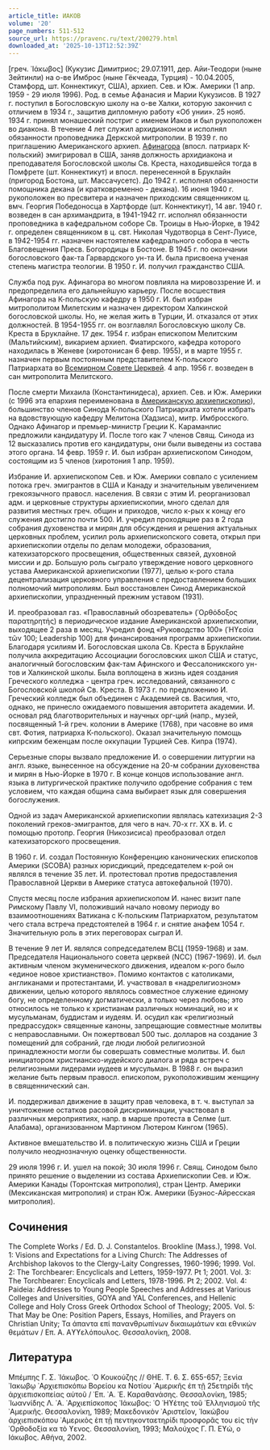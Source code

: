 ```yaml
---
article_title: ИАКОВ
volume: '20'
page_numbers: 511-512
source_url: https://pravenc.ru/text/200279.html
downloaded_at: '2025-10-13T12:52:39Z'
---
```


[греч. ᾿Ιάκωβος] (Кукузис Димитриос; 29.07.1911, дер. Айи-Теодори (ныне Зейтинли) на о-ве Имброс (ныне Гёкчеада, Турция) - 10.04.2005, Стамфорд, шт. Коннектикут, США), архиеп. Сев. и Юж. Америки (1 апр. 1959 - 29 июля 1996). Род. в семье Афанасия и Марии Кукузисов. В 1927 г. поступил в Богословскую школу на о-ве Халки, которую закончил с отличием в 1934 г., защитив дипломную работу «Об унии». 25 нояб. 1934 г. принял монашеский постриг с именем Иаков и был рукоположен во диакона. В течение 4 лет служил архидиаконом и исполнял обязанности проповедника Деркской митрополии. В 1939 г. по приглашению Американского архиеп. [Афинагора](https://pravenc.ru/text/Афинагора.html) (впосл. патриарх К-польский) эмигрировал в США, заняв должность архидиакона и преподавателя Богословской школы Св. Креста, находившейся тогда в Помфрете (шт. Коннектикут) и впосл. перенесенной в Бруклайн (пригород Бостона, шт. Массачусетс). До 1942 г. исполнял обязанности помощника декана (и кратковременно - декана). 16 июня 1940 г. рукоположен во пресвитера и назначен приходским священником ц. вмч. Георгия Победоносца в Хартфорде (шт. Коннектикут), 14 авг. 1940 г. возведен в сан архимандрита, в 1941-1942 гг. исполнял обязанности проповедника в кафедральном соборе Св. Троицы в Нью-Йорке, в 1942 г. определен священником в ц. свт. Николая Чудотворца в Сент-Луисе, в 1942-1954 гг. назначен настоятелем кафедрального собора в честь Благовещения Пресв. Богородицы в Бостоне. В 1945 г. по окончании богословского фак-та Гарвардского ун-та И. была присвоена ученая степень магистра теологии. В 1950 г. И. получил гражданство США.

Служба под рук. Афинагора во многом повлияла на мировоззрение И. и предопределила его дальнейшую карьеру. После восшествия Афинагора на К-польскую кафедру в 1950 г. И. был избран митрополитом Милетским и назначен директором Халкинской богословской школы. Но, не желая жить в Турции, И. отказался от этих должностей. В 1954-1955 гг. он возглавлял Богословскую школу Св. Креста в Бруклайне. 17 дек. 1954 г. избран епископом Мелитским (Мальтийским), викарием архиеп. Фиатирского, кафедра которого находилась в Женеве (хиротонисан 6 февр. 1955), и в марте 1955 г. назначен первым постоянным представителем К-польского Патриархата во [Всемирном Совете Церквей](<https://pravenc.ru/text/Всемирном Совете Церквей.html>). 4 апр. 1956 г. возведен в сан митрополита Мелитского.

После смерти Михаила (Константинидеса), архиеп. Сев. и Юж. Америки (с 1996 эта епархия переименована в [Американскую архиепископию](<https://pravenc.ru/text/Американскую архиепископию.html>)), большинство членов Синода К-польского Патриархата хотели избрать на вдовствующую кафедру Мелитона (Хадзиса), митр. Имбросского. Однако Афинагор и премьер-министр Греции К. Караманлис предложили кандидатуру И. После того как 7 членов Свящ. Синода из 12 высказались против его кандидатуры, они были выведены из состава этого органа. 14 февр. 1959 г. И. был избран архиепископом Синодом, состоящим из 5 членов (хиротония 1 апр. 1959).

Избрание И. архиепископом Сев. и Юж. Америки совпало с усилением потока греч. эмигрантов в США и Канаду и значительным увеличением грекоязычного правосл. населения. В связи с этим И. реорганизовал адм. и церковные структуры архиепископии, много сделал для развития местных греч. общин и приходов, число к-рых к концу его служения достигло почти 500. И. учредил проходящие раз в 2 года собрания духовенства и мирян для обсуждения и решения актуальных церковных проблем, усилил роль архиепископского совета, открыл при архиепископии отделы по делам молодежи, образования, катехизаторского просвещения, общественных связей, духовной миссии и др. Большую роль сыграло утверждение нового церковного устава Американской архиепископии (1977), целью к-рого стала децентрализация церковного управления с предоставлением больших полномочий митрополиям. Был восстановлен Синод Американской архиепископии, упраздненный прежним уставом (1931).

И. преобразовал газ. «Православный обозреватель» (᾿Ορθόδοξος παρατηρητής) в периодическое издание Американской архиепископии, выходящее 2 раза в месяц. Учредил фонд «Руководство 100» (῾Ηϒεσία τῶν 100; Leadership 100) для финансирования программ архиепископии. Благодаря усилиям И. Богословская школа Св. Креста в Бруклайне получила аккредитацию Ассоциации богословских школ США и статус, аналогичный богословским фак-там Афинского и Фессалоникского ун-тов и Халкинской школы. Была воплощена в жизнь идея создания Греческого колледжа - центра греч. исследований, связанного с Богословской школой Св. Креста. В 1973 г. по предложению И. Греческий колледж был объединен с Академией св. Василия, что, однако, не принесло ожидаемого повышения авторитета академии. И. основал ряд благотворительных и научных орг-ций (напр., музей, посвященный 1-й греч. колонии в Америке (1768), при часовне во имя свт. Фотия, патриарха К-польского). Оказал значительную помощь кипрским беженцам после оккупации Турцией Сев. Кипра (1974).

Серьезные споры вызвало предложение И. о совершении литургии на англ. языке, вынесенное на обсуждение на 20-м собрании духовенства и мирян в Нью-Йорке в 1970 г. В конце концов использование англ. языка в литургической практике получило одобрение собрания с тем условием, что каждая община сама выбирает язык для совершения богослужения.

Одной из задач Американской архиепископии являлась катехизация 2-3 поколений греков-эмигрантов, для чего в нач. 70-х гг. ХХ в. И. с помощью протопр. Георгия (Никозисиса) преобразовал отдел катехизаторского просвещения.

В 1960 г. И. создал Постоянную Конференцию канонических епископов Америки (SCOBA) разных юрисдикций, председателем к-рой он являлся в течение 35 лет. И. протестовал против предоставления Православной Церкви в Америке статуса автокефальной (1970).

Спустя месяц после избрания архиепископом И. нанес визит папе Римскому Павлу VI, положивший начало новому периоду во взаимоотношениях Ватикана с К-польским Патриархатом, результатом чего стала встреча предстоятелей в 1964 г. и снятие анафем 1054 г. Значительную роль в этих переговорах сыграл И.

В течение 9 лет И. являлся сопредседателем ВСЦ (1959-1968) и зам. Председателя Национального совета церквей (NCC) (1967-1969). И. был активным членом экуменического движения, идеалом к-рого было «единое новое христианство». Помимо контактов с католиками, англиканами и протестантами, И. участвовал в «надрелигиозном» движении, целью которого являлось совместное служение единому богу, не определенному догматически, а только через любовь; это относилось не только к христианам различных номинаций, но и к мусульманам, буддистам и иудеям. И. осудил как «религиозный предрассудок» священные каноны, запрещающие совместные молитвы с неправославными. Он пожертвовал 500 тыс. долларов на создание 3 помещений для собраний, где люди любой религиозной принадлежности могли бы совершать совместные молитвы. И. был инициатором христианско-иудейского диалога и ряда встреч с религиозными лидерами иудеев и мусульман. В 1988 г. он выразил желание быть первым правосл. епископом, рукоположившим женщину в священнический сан.

И. поддерживал движение в защиту прав человека, в т. ч. выступал за уничтожение остатков расовой дискриминации, участвовал в различных мероприятиях, напр. в марше протеста в Селме (шт. Алабама), организованном Мартином Лютером Кингом (1965).

Активное вмешательство И. в политическую жизнь США и Греции получило неоднозначную оценку общественности.

29 июля 1996 г. И. ушел на покой; 30 июля 1996 г. Свящ. Синодом было принято решение о выделении из состава Архиепископии Сев. и Юж. Америки Канады (Торонтская митрополия), стран Центр. Америки (Мексиканская митрополия) и стран Юж. Америки (Буэнос-Айресская митрополия).

## Сочинения

The Complete Works / Ed. D. J. Constantelos. Brookline (Mass.), 1998. Vol. 1: Visions and Expectations for a Living Church: The Addresses of Archbishop Iakovos to the Clergy-Laity Congresses, 1960-1996; 1999. Vol. 2: The Torchbearer: Encyclicals and Letters, 1959-1977. Pt 1; 2001. Vol. 3: The Torchbearer: Encyclicals and Letters, 1978-1996. Pt 2; 2002. Vol. 4: Paideia: Addresses to Young People Speeches and Addresses at Various Colleges and Universities, GOYA and YAL Conferences, and Hellenic College and Holy Cross Greek Orthodox School of Theology; 2005. Vol. 5: That May be One: Position Papers, Essays, Homilies, and Prayers on Christian Unity; Τα άπαντα επί πανανθρωπίνων δικαιωμάτων και εθνικών θεμάτων / Επ. Α. Αϒϒελόπουλος. Θεσσαλονίκη, 2008.

## Литература

Μπέμπης Γ. Σ. ᾿Ιάκωβος. ῾Ο Κουκούζης // ΘΗΕ. Τ. 6. Σ. 655-657; Ξενία ᾿Ιακωβῳ ᾿Αρχιεπισκόπω Βορείου κα Νοτίου ᾿Αμερικῆς ἐπ τῇ 25ετηρίδι τῆς ἀρχιεπισκοπείας αὑτοῦ / ᾿Επ. ᾿Α. ᾿Ε. Καραθανάσης. Θεσσαλονίκη, 1985; ᾿Ιωαννίδης Λ. ᾿Α. ᾿Αρχιεπίσκοπος ᾿Ιάκωβος: ῾Ο ῾Ηϒέτης τοῦ ῾Ελληνισμοῦ τῆς ᾿Αμερικῆς. Θεσσαλονίκη, 1989; Μακεδονικὸν ᾿Αριστεῖον, ᾿Ιακώβου ἀρχιεπισκόπου ᾿Αμερικὸς ἐπ τῇ πεντηκονταετηρίδι προσφορᾶς του εἰς τὴν ᾿Ορθοδοξία κα τὸ ϒενος. Θεσσαλονίκη, 1993; Μαλούχος Γ. Π. Εϒώ, ο Ιάκωβος. Αθήνα, 2002.
